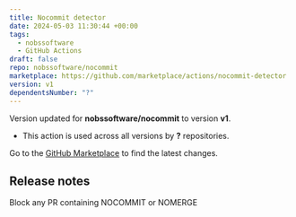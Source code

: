```yaml
---
title: Nocommit detector
date: 2024-05-03 11:30:44 +00:00
tags:
  - nobssoftware
  - GitHub Actions
draft: false
repo: nobssoftware/nocommit
marketplace: https://github.com/marketplace/actions/nocommit-detector
version: v1
dependentsNumber: "?"
---
```



Version updated for **nobssoftware/nocommit** to version **v1**.
- This action is used across all versions by **?** repositories.

Go to the [GitHub Marketplace](https://github.com/marketplace/actions/nocommit-detector) to find the latest changes.

## Release notes

Block any PR containing NOCOMMIT or NOMERGE
